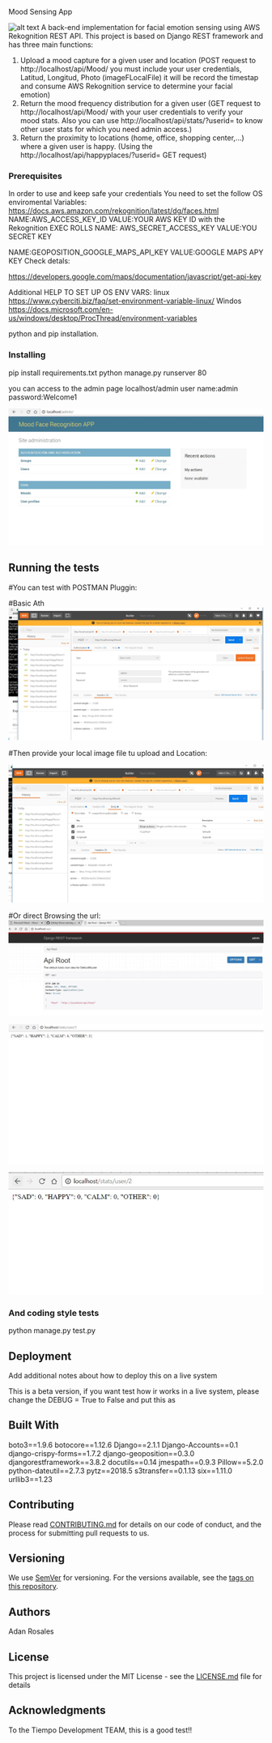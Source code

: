 Mood Sensing App


![alt text](https://docs.aws.amazon.com/rekognition/latest/dg/images/sample-detect-faces.png)
A back-end implementation for facial emotion sensing using AWS Rekognition REST API. This project is based on Django REST framework and has three main functions:

1) Upload a mood capture for a given user and location (POST request to http://localhost/api/Mood/ you must include
 your user credentials, Latitud, Longitud, Photo (imageFLocalFile) it will be record the timestap and 
 consume AWS Rekognition service to determine your facial emotion)
2) Return the mood frequency distribution for a given user (GET request to http://localhost/api/Mood/ with your user credentials to verify your mood stats. Also you can use http://localhost/api/stats/?userid= to know other user stats for which you need admin access.)
3) Return the proximity to locations (home, office, shopping center,…) where a given user is happy. (Using the http://localhost/api/happyplaces/?userid= GET request)


### Prerequisites
In order to use and keep safe your credentials
You need to set the follow OS enviromental Variables:
https://docs.aws.amazon.com/rekognition/latest/dg/faces.html
NAME:AWS_ACCESS_KEY_ID
VALUE:YOUR AWS KEY ID  with the Rekognition EXEC ROLLS
NAME: AWS_SECRET_ACCESS_KEY 
VALUE:YOU SECRET KEY


NAME:GEOPOSITION_GOOGLE_MAPS_API_KEY
VALUE:GOOGLE MAPS APY  KEY
Check detals:

https://developers.google.com/maps/documentation/javascript/get-api-key

Additional HELP TO SET UP OS ENV VARS:
linux https://www.cyberciti.biz/faq/set-environment-variable-linux/
Windos https://docs.microsoft.com/en-us/windows/desktop/ProcThread/environment-variables

python and pip installation.

### Installing

pip install requirements.txt 
python manage.py runserver 80


you can access to the admin page 
localhost/admin
user name:admin
password:Welcome1

![Admin Scren](https://raw.githubusercontent.com/adankro/Mood-sensing-app/master/Admin.JPG)
## Running the tests
#You can test with POSTMAN Pluggin:

#Basic Ath
![POST MAN Auth](https://raw.githubusercontent.com/adankro/Mood-sensing-app/master/POSTMAN1.JPG)

#Then provide your local image file tu upload and Location:


![POST MAN TEST](https://raw.githubusercontent.com/adankro/Mood-sensing-app/master/POSTMAN2.JPG)




#Or direct Browsing the url:
![moods API](https://raw.githubusercontent.com/adankro/Mood-sensing-app/master/Moods.JPG)


![STATS 1](https://raw.githubusercontent.com/adankro/Mood-sensing-app/master/stats1.JPG)



![STATS 2](https://raw.githubusercontent.com/adankro/Mood-sensing-app/master/stats2.JPG)


### And coding style tests

python manage.py test.py

## Deployment

Add additional notes about how to deploy this on a live system

This is a beta version, if you want test how ir works in a live system, please change the DEBUG = True to False
and put this as 

## Built With

boto3==1.9.6
botocore==1.12.6
Django==2.1.1
Django-Accounts==0.1
django-crispy-forms==1.7.2
django-geoposition==0.3.0
djangorestframework==3.8.2
docutils==0.14
jmespath==0.9.3
Pillow==5.2.0
python-dateutil==2.7.3
pytz==2018.5
s3transfer==0.1.13
six==1.11.0
urllib3==1.23



## Contributing

Please read [CONTRIBUTING.md](https://gist.github.com/PurpleBooth/b24679402957c63ec426) for details on our code of conduct, and the process for submitting pull requests to us.

## Versioning

We use [SemVer](http://semver.org/) for versioning. For the versions available, see the [tags on this repository](https://github.com/your/project/tags). 

## Authors

Adan Rosales
## License

This project is licensed under the MIT License - see the [LICENSE.md](LICENSE.md) file for details

## Acknowledgments

To the Tiempo Development TEAM, this is a good test!!
